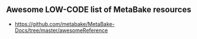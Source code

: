 
## Awesome LOW-CODE list of MetaBake resources

- https://github.com/metabake/MetaBake-Docs/tree/master/awesomeReference